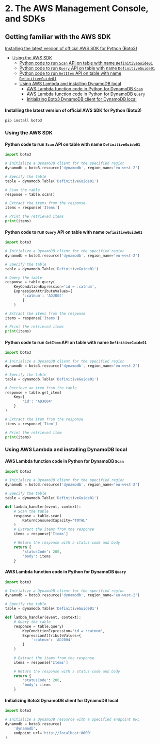 # 2. The AWS Management Console, and SDKs

## Getting familiar with the AWS SDK

[Installing the latest version of official AWS SDK for Python (Boto3)](#installing-the-latest-version-of-official-aws-sdk-for-python-boto3)
- [Using the AWS SDK](#using-the-aws-sdk)
    - [Python code to run `Scan` API on table with name `DefinitiveGuide01`](#python-code-to-run-scan-api-on-table-with-name-definitiveguide01)
    - [Python code to run `Query` API on table with name `DefinitiveGuide01`](#python-code-to-run-query-api-on-table-with-name-definitiveguide01)
    - [Python code to run `GetItem` API on table with name `DefinitiveGuide01`](#python-code-to-run-getitem-api-on-table-with-name-definitiveguide01)
  - [Using AWS Lambda and installing DynamoDB local](#using-aws-lambda-and-installing-dynamodb-local)
    - [AWS Lambda function code in Python for DynamoDB `Scan`](#aws-lambda-function-code-in-python-for-dynamodb-scan)
    - [AWS Lambda function code in Python for DynamoDB `Query`](#aws-lambda-function-code-in-python-for-dynamodb-query)
    - [Initializing Boto3 DynamoDB client for DynamoDB local](#initializing-boto3-dynamodb-client-for-dynamodb-local)

#### Installing the latest version of official AWS SDK for Python (Boto3)

```shell
pip install boto3
```

### Using the AWS SDK

#### Python code to run `Scan` API on table with name `DefinitiveGuide01`

```python
import boto3

# Initialize a DynamoDB client for the specified region
dynamodb = boto3.resource('dynamodb', region_name='eu-west-2')  

# Specify the table
table = dynamodb.Table('DefinitiveGuide01')  

# Scan the table
response = table.scan()

# Extract the items from the response
items = response['Items']

# Print the retrieved items
print(items)
```

#### Python code to run `Query` API on table with name `DefinitiveGuide01`

```python
import boto3  

# Initialize a DynamoDB client for the specified region
dynamodb = boto3.resource('dynamodb', region_name='eu-west-2')  

# Specify the table
table = dynamodb.Table('DefinitiveGuide01')  

# Query the table
response = table.query(
    KeyConditionExpression='id = :catnum',  
    ExpressionAttributeValues={
        ':catnum': 'ADJ004'
        }
    )  

# Extract the items from the response
items = response['Items']  

# Print the retrieved items
print(items) 
```

#### Python code to run `GetItem` API on table with name `DefinitiveGuide01`

```python
import boto3  

# Initialize a DynamoDB client for the specified region
dynamodb = boto3.resource('dynamodb', region_name='eu-west-2')  

# Specify the table
table = dynamodb.Table('DefinitiveGuide01')

# Retrieve an item from the table
response = table.get_item(
    Key={
        'id': 'ADJ004'
    }
)

# Extract the item from the response
items = response['Item']

# Print the retrieved item
print(items)
```

### Using AWS Lambda and installing DynamoDB local

#### AWS Lambda function code in Python for DynamoDB `Scan`

```python
import boto3

# Initialize a DynamoDB client for the specified region
dynamodb = boto3.resource('dynamodb', region_name='eu-west-2')

# Specify the table
table = dynamodb.Table('DefinitiveGuide01')

def lambda_handler(event, context):
    # Scan the table
    response = table.scan(
        ReturnConsumedCapacity='TOTAL'
    )
    # Extract the items from the response
    items = response['Items']

    # Return the response with a status code and body
    return {
        'statusCode': 200,
        'body': items
    }
```

#### AWS Lambda function code in Python for DynamoDB `Query`

```python
import boto3

# Initialize a DynamoDB client for the specified region
dynamodb = boto3.resource('dynamodb', region_name='eu-west-2') 

# Specify the table
table = dynamodb.Table('DefinitiveGuide01')

def lambda_handler(event, context):
    # Query the table
    response = table.query(
        KeyConditionExpression='id = :catnum',
        ExpressionAttributeValues={
            ':catnum': 'ADJ004'
        }
    )
    
    # Extract the items from the response
    items = response['Items']

    # Return the response with a status code and body
    return {
        'statusCode': 200,
        'body': items
    }
```

#### Initializing Boto3 DynamoDB client for DynamoDB local

```python
import boto3

# Initialize a DynamoDB resource with a specified endpoint URL
dynamodb = boto3.resource(
    'dynamodb',
    endpoint_url='http://localhost:8000'
)
```

